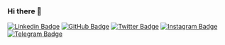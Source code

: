 ### Hi there 👋
[![Linkedin Badge](https://img.shields.io/badge/-LinkedIn-0e76a8?style=flat-square&logo=Linkedin&logoColor=white)](www.linkedin.com/in/imegha)
[![GitHub Badge](https://img.shields.io/badge/Website-3b5998?style=flat-square&logo=google-chrome&logoColor=white)](https://github.com/arelemegha)
[![Twitter Badge](https://img.shields.io/badge/-Twitter-00acee?style=flat-square&logo=Twitter&logoColor=white)](https://twitter.com/MeghaSh93870586)
[![Instagram Badge](https://img.shields.io/badge/-Instagram-e4405f?style=flat-square&logo=Instagram&logoColor=white)](https://www.instagram.com/2612_.m.e.g.h.a._/)
[![Telegram Badge](https://img.shields.io/badge/-Telegram-0088cc?style=flat-square&logo=Telegram&logoColor=white)](https://t.me/MeghaArele)




<!--
**arelemegha/arelemegha** is a ✨ _special_ ✨ repository because its `README.md` (this file) appears on your GitHub profile.

Here are some ideas to get you started:

- 🔭 I’m currently working on ...
- 🌱 I’m currently learning ...
- 👯 I’m looking to collaborate on ...
- 🤔 I’m looking for help with ...
- 💬 Ask me about ...
- 📫 How to reach me: ...
- 😄 Pronouns: ...
- ⚡ Fun fact: ...
-->
